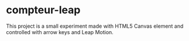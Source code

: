 # compteur-leap

This project is a small experiment made with HTML5 Canvas element and controlled with arrow keys and Leap Motion.
